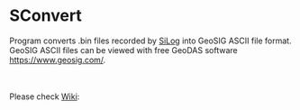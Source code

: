 # SConvert
Program converts .bin files recorded by [SiLog] into GeoSIG ASCII file format.</br>
GeoSIG ASCII files can be viewed with free GeoDAS software <https://www.geosig.com/>.

</br></br>Please check [Wiki]: 

[SiLog]: https://github.com/plamenbe/SiLog
[Wiki]: https://github.com/plamenbe/SConvert/wiki
